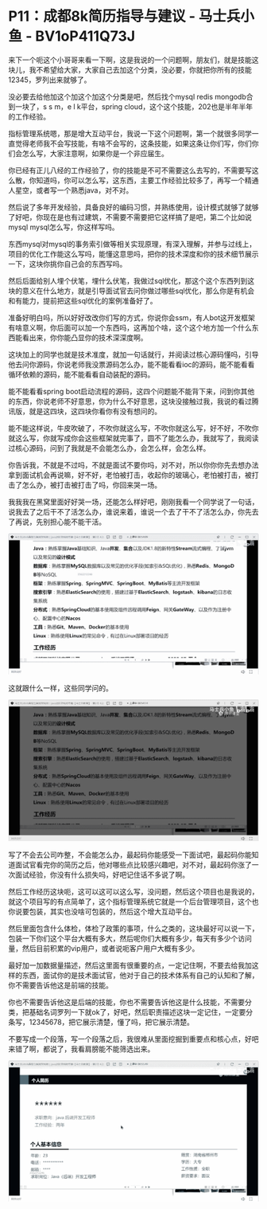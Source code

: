 # P11：成都8k简历指导与建议 - 马士兵小鱼 - BV1oP411Q73J

来下一个呃这个小哥哥来看一下啊，这是我说的一个问题啊，朋友们，就是技能这块儿，我不希望给大家，大家自己去加这个分类，没必要，你就把你所有的技能12345，罗列出来就够了。

没必要去给他加这个加这个加这个分类是吧，然后找个mysql redis mongodb合到一块了，s s m，e l k平台，spring cloud，这个这个技能，202也是半年半年的工作经验。

指标管理系统嗯，那是增大互动平台，我说一下这个问题啊，第一个就很多同学一直觉得老师我不会写技能，有啥不会写的，这条技能，如果这条让你们写，你们你们会怎么写，大家注意啊，如果你是一个非应届生。

你已经有正儿八经的工作经验了，你的技能是不可不需要这么去写的，不需要写这么散，你知道吗，你可以怎么写，这东西，主要工作经验比较多了，再写一个精通人星空，或者写一个熟悉java，对不对。

然后说了多年开发经验，具备良好的编码习惯，并熟练使用，设计模式就够了就够了好吧，你现在是也有过建筑，不需要不需要把它这样搞了是吧，第二个比如说mysql mysql怎么写，你这样写吗。

东西mysql对mysql的事务索引做等相关实现原理，有深入理解，并参与过线上，项目的优化工作能这么写吗，能懂这意思吗，把你的技术深度和你的技术细节展示一下，这块你挑你自己会的东西写吗。

然后后面给别人埋个伏笔，埋什么伏笔，我做过sql优化，那这个这个东西列到这块的意义在什么地方，就是引导面试官去问你做过哪些sql优化，那么你是有机会和有能力，提前把这些sql优化的案例准备好了。

准备好明白吗，所以好好改改你们写的方式，你说你会ssm，有人bot这开发框架有啥意义啊，你后面可以加一个东西吗，这再加个啥，这个这个地方加一个什么东西能看出来，你你能凸显你的技术深深度啊。

这块加上的同学也就是技术准度，就加一句话就行，并阅读过核心源码懂吗，引导他去问你源码，你说老师我没票源码怎么办，能不能看看ioc的源码，能不能看看循环依赖的源码，能不能看看自动装配的源码。

能不能看看spring boot启动流程的源码，这四个问题能不能背下来，问到你其他的东西，你说老师不好意思，你为什么不好意思，这块没接触过我，我说的看过腾讯版，就是这四块，这四块你看你有没有想问的。

能不能这样说，牛皮吹破了，不吹你就这么写，不吹你就这么写，好不好，不吹你就这么写，你就写成你会这些框架就完事了，圆不了能怎么办，我就写了，我阅读过核心源码，问到了我就是不会能怎么办，会怎么样，会怎么样。

你告诉我，不就是不过吗，不就是面试不要你吗，对不对，所以你你你先去想办法拿到面试机会再说嘛，好不好，老怕被打击，收起你的玻璃心，老怕被打击，被打击了怎么办，被打击被打击了吗，你回来哭一场。

我我我在黑窝里面好好哭一场，还能怎么样好吧，刚刚我看一个同学说了一句话，说我去了之后干不了活怎么办，谁说来着，谁说一个去了干不了活怎么办，你先去了再说，先别担心能不能干活。



![](img/7e2f4046d1e92a97ee84ccfdd2924833_1.png)

这就跟什么一样，这些同学问的。

![](img/7e2f4046d1e92a97ee84ccfdd2924833_3.png)

写了不会去公司咋整，不会能怎么办，最起码你能感受一下面试吧，最起码你能知道面试官看完你的简历之后，他对哪些点比较感兴趣吧，对不对，最起码你涨了一次面试经验，你没有什么损失吗，好吧记住话不多说了啊。

然后工作经历这块呃，这可以这可以这么写，没问题，然后这个项目也是我说的，就这个项目写的有点简单了，这个指标管理系统它就是一个后台管理项目，这个也你说要包装，其实也没啥可包装的，然后这个增大互动平台。

然后里面包含什么体检，体检了政策的事项，什么之类的，这块最好可以说一下，包装一下你们这个平台大概有多大，然后呢你们大概有多少，每天有多少个访问量，然后目前积累的vip用户，或者说呃客户用户大概有多少。

最好加一加数据量描述，然后这里面有很重要的点，一定记住啊，不要去给我加这样的东西，面试你的是技术面试官，他对于自己的技术体系有自己的认知和了解，你不需要告诉他这是前端的技能。

你也不需要告诉他这是后端的技能，你也不需要告诉他这是什么技能，不需要分类，把基础名词罗列一下就ok了，好吧，然后职责描述这块一定记住，一定要分条写，12345678，把它展示清楚，懂了吗，把它展示清楚。

不要写成一个段落，写一个段落之后，我很难从里面挖掘到重要点和核心点，好吧来错了啊，都说了，我看肩膀能不能筛选出来。



![](img/7e2f4046d1e92a97ee84ccfdd2924833_5.png)